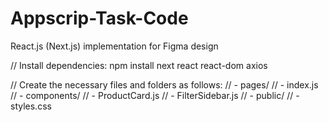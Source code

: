 # Appscrip-Task-Code
React.js (Next.js) implementation for Figma design

// Install dependencies: npm install next react react-dom axios

// Create the necessary files and folders as follows:
// - pages/
//   - index.js
// - components/
//   - ProductCard.js
//   - FilterSidebar.js
// - public/
//   - styles.css
